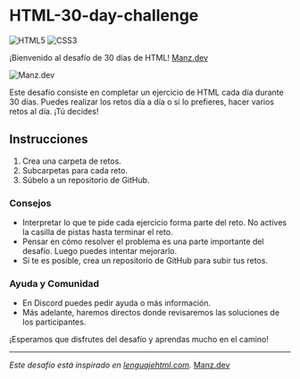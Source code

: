 # HTML-30-day-challenge

![HTML5](https://img.shields.io/badge/HTML5-db542f?style=for-the-badge&logo=html5&logoColor=white&labelColor=101010)
![CSS3](https://img.shields.io/badge/CSS3-4d98d4?style=for-the-badge&logo=css3&logoColor=white&labelColor=101010)

¡Bienvenido al desafío de 30 días de HTML! [Manz.dev](https://manz.dev/)

![Manz.dev](https://manzdev.github.io/twitch-weather-city/manzdev.png "Manz.dev")

Este desafío consiste en completar un ejercicio de HTML cada día durante 30 días. Puedes realizar los retos día a día o si lo prefieres, hacer varios retos al día. ¡Tú decides!

## Instrucciones

1. Crea una carpeta de retos.
2. Subcarpetas para cada reto.
3. Súbelo a un repositorio de GitHub.

### Consejos

- Interpretar lo que te pide cada ejercicio forma parte del reto. No actives la casilla de pistas hasta terminar el reto.
- Pensar en cómo resolver el problema es una parte importante del desafío. Luego puedes intentar mejorarlo.
- Si te es posible, crea un repositorio de GitHub para subir tus retos.

### Ayuda y Comunidad

- En Discord puedes pedir ayuda o más información.
- Más adelante, haremos directos donde revisaremos las soluciones de los participantes.

¡Esperamos que disfrutes del desafío y aprendas mucho en el camino!

---

_Este desafío está inspirado en [lenguajehtml.com](https://lenguajehtml.com/challenge/)._
[Manz.dev](https://manz.dev/)
